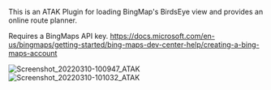 This is an ATAK Plugin for loading BingMap's BirdsEye view and provides an online route planner. 

Requires a BingMaps API key.
https://docs.microsoft.com/en-us/bingmaps/getting-started/bing-maps-dev-center-help/creating-a-bing-maps-account

![Screenshot_20220310-100947_ATAK](https://user-images.githubusercontent.com/79813408/157692504-e00a69dd-4845-4a92-973d-79950c859228.jpg)
![Screenshot_20220310-101032_ATAK](https://user-images.githubusercontent.com/79813408/157692509-11b0612c-e5a3-4931-88a2-fd0fb6f29dde.jpg)
